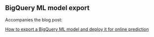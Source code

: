 ## BigQuery ML model export

Accompanies the blog post:

[How to export a BigQuery ML model and deploy it for online prediction](
https://medium.com/@lakshmanok/how-to-export-a-bigquery-ml-model-and-deploy-it-for-online-prediction-a7e4d44c4c93
)
